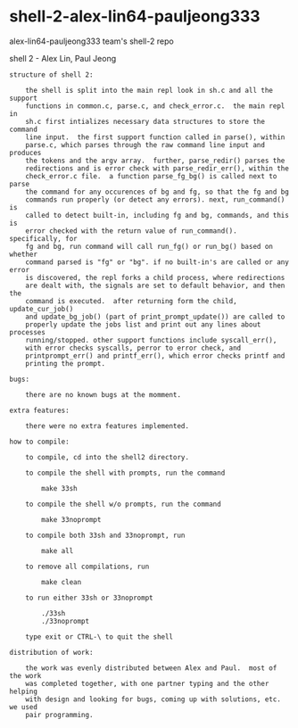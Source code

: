 # shell-2-alex-lin64-pauljeong333
alex-lin64-pauljeong333 team's shell-2 repo

shell 2 - Alex Lin, Paul Jeong


    structure of shell 2:
        
        the shell is split into the main repl look in sh.c and all the support 
        functions in common.c, parse.c, and check_error.c.  the main repl in 
        sh.c first intializes necessary data structures to store the command 
        line input.  the first support function called in parse(), within 
        parse.c, which parses through the raw command line input and produces 
        the tokens and the argv array.  further, parse_redir() parses the 
        redirections and is error check with parse_redir_err(), within the 
        check_error.c file.  a function parse_fg_bg() is called next to parse
        the command for any occurences of bg and fg, so that the fg and bg 
        commands run properly (or detect any errors). next, run_command() is 
        called to detect built-in, including fg and bg, commands, and this is 
        error checked with the return value of run_command().  specifically, for
        fg and bg, run command will call run_fg() or run_bg() based on whether 
        command parsed is "fg" or "bg". if no built-in's are called or any error 
        is discovered, the repl forks a child process, where redirections 
        are dealt with, the signals are set to default behavior, and then the 
        command is executed.  after returning form the child, update_cur_job()
        and update_bg_job() (part of print_prompt_update()) are called to 
        properly update the jobs list and print out any lines about processes
        running/stopped. other support functions include syscall_err(), 
        with error checks syscalls, perror to error check, and 
        printprompt_err() and printf_err(), which error checks printf and 
        printing the prompt. 

    bugs:

        there are no known bugs at the momment.

    extra features:

        there were no extra features implemented.

    how to compile:

        to compile, cd into the shell2 directory.  

        to compile the shell with prompts, run the command

            make 33sh

        to compile the shell w/o prompts, run the command

            make 33noprompt
        
        to compile both 33sh and 33noprompt, run

            make all
        
        to remove all compilations, run

            make clean

        to run either 33sh or 33noprompt
        
            ./33sh  
            ./33noprompt
        
        type exit or CTRL-\ to quit the shell

    distribution of work:

        the work was evenly distributed between Alex and Paul.  most of the work 
        was completed together, with one partner typing and the other helping 
        with design and looking for bugs, coming up with solutions, etc. we used
        pair programming.

       
